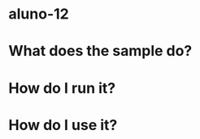 # aluno-12

What does the sample do?
========================

How do I run it?
================

How do I use it?
================
